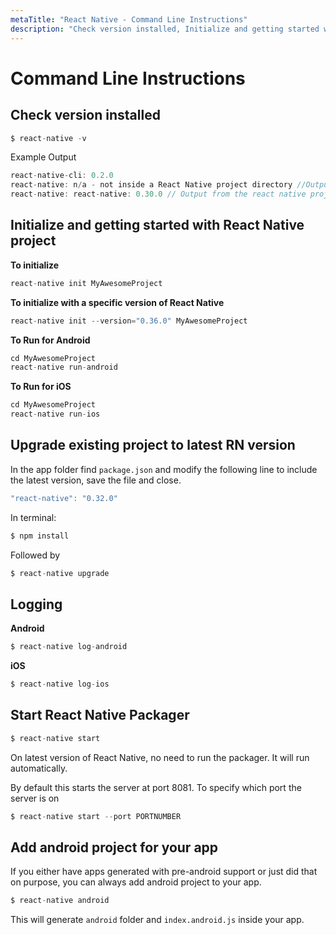 ```yaml
---
metaTitle: "React Native - Command Line Instructions"
description: "Check version installed, Initialize and getting started with React Native project, Upgrade existing project to latest RN version, Logging, Start React Native Packager, Add android project for your app"
---
```


# Command Line Instructions



## Check version installed


```js
$ react-native -v

```

Example Output

```js
react-native-cli: 0.2.0
react-native: n/a - not inside a React Native project directory //Output from  different folder
react-native: react-native: 0.30.0 // Output from the react native project directory

```



## Initialize and getting started with React Native project


**To initialize**

```js
react-native init MyAwesomeProject

```

**To initialize with a specific version of React Native**

```js
react-native init --version="0.36.0" MyAwesomeProject

```

**To Run for Android**

```js
cd MyAwesomeProject
react-native run-android

```

**To Run for iOS**

```js
cd MyAwesomeProject
react-native run-ios

```



## Upgrade existing project to latest RN version


In the app folder find `package.json` and modify the following line to include the latest version, save the file and close.

```js
"react-native": "0.32.0"

```

In terminal:

```js
$ npm install

```

Followed by

```js
$ react-native upgrade

```



## Logging


**Android**

```js
$ react-native log-android

```

**iOS**

```js
$ react-native log-ios

```



## Start React Native Packager


```js
$ react-native start

```

On latest version of React Native, no need to run the packager. It will run automatically.

By default this starts the server at port 8081. To specify which port the server is on

```js
$ react-native start --port PORTNUMBER

```



## Add android project for your app


If you either have apps generated with pre-android support or just did that on purpose, you can always add android project to your app.

```js
$ react-native android

```

This will generate `android` folder and `index.android.js` inside your app.

